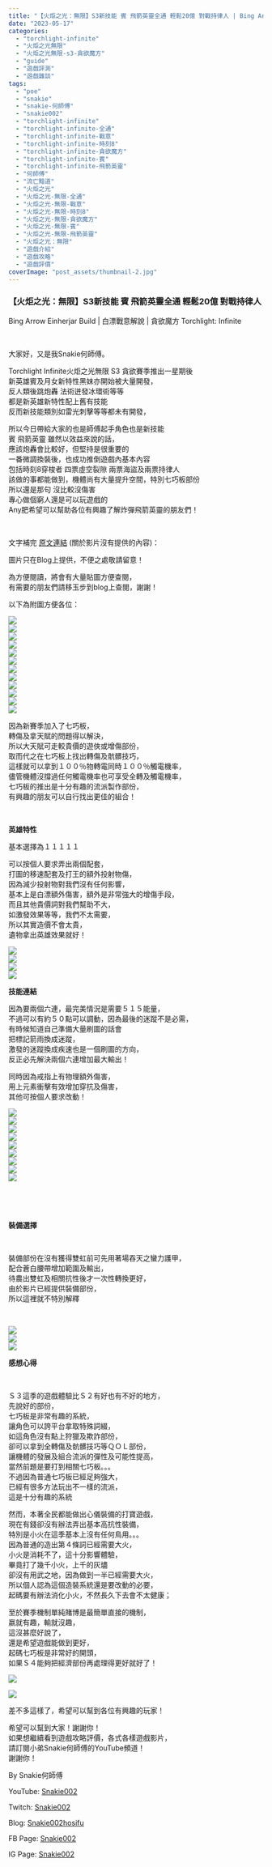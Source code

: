 ```yaml
---
title: "【火炬之光：無限】S3新技能 賓 飛箭英靈全通 輕鬆20億 對戰持律人 | Bing Arrow Einherjar Build | 白漂戰意解說 | 貪欲魔方 Torchlight:Infinite"
date: "2023-05-17"
categories: 
  - "torchlight-infinite"
  - "火炬之光無限"
  - "火炬之光無限-s3-貪欲魔方"
  - "guide"
  - "遊戲評測"
  - "遊戲雜談"
tags: 
  - "poe"
  - "snakie"
  - "snakie-何師傅"
  - "snakie002"
  - "torchlight-infinite"
  - "torchlight-infinite-全通"
  - "torchlight-infinite-戰意"
  - "torchlight-infinite-時刻8"
  - "torchlight-infinite-貪欲魔方"
  - "torchlight-infinite-賓"
  - "torchlight-infinite-飛箭英靈"
  - "何師傅"
  - "流亡黯道"
  - "火炬之光"
  - "火炬之光-無限-全通"
  - "火炬之光-無限-戰意"
  - "火炬之光-無限-時刻8"
  - "火炬之光-無限-貪欲魔方"
  - "火炬之光-無限-賓"
  - "火炬之光-無限-飛箭英靈"
  - "火炬之光：無限"
  - "遊戲介紹"
  - "遊戲攻略"
  - "遊戲評價"
coverImage: "post_assets/thumbnail-2.jpg"
---
```


### 【火炬之光：無限】S3新技能 賓 飛箭英靈全通 輕鬆20億 對戰持律人  
Bing Arrow Einherjar Build | 白漂戰意解說 | 貪欲魔方 Torchlight: Infinite

  
   

  
大家好，又是我Snakie何師傅。  

  
Torchlight Infinite火炬之光無限 S3 貪欲賽季推出一星期後  
新英雄賓及月女新特性黑妹亦開始被大量開發，  
反人類後跳炮轟 法術迸發冰環術等等  
都是新英雄新特性配上舊有技能  
反而新技能類別如雷光刺擊等等都未有開發，  

  
所以今日帶給大家的也是師傅起手角色也是新技能  
賓 飛箭英靈 雖然以效益來說的話，  
應該炮轟會比較好，但堅持是很重要的  
一番微調換裝後，也成功推倒遊戲內基本內容  
包括時刻8穿梭者 四票虛空裂隙 兩票海盜及兩票持律人  
該做的事都能做到，機體尚有大量提升空間，特別七巧板部份  
所以還是那句 沒比較沒傷害  
專心做個窮人還是可以玩遊戲的  
Any肥希望可以幫助各位有興趣了解炸彈飛箭英靈的朋友們！  

  
   

  
文字補完 [原文連結](https://snakie002hosifu.blog/tli-s3-arrow) (關於影片沒有提供的內容)：  

  
圖片只在Blog上提供，不便之處敬請留意！  

  
為方便閱讀，將會有大量貼圖方便查閱，  
有需要的朋友們請移玉步到blog上查閱，謝謝！  

  
以下為附圖方便各位：  

  
![](post_assets/P1-1024x576.jpg)  
![](post_assets/P2-1024x576.jpg)  
![](post_assets/P3-1024x576.jpg)  
![](post_assets/P4-1024x576.jpg)  
![](post_assets/P5-1024x576.jpg)  
![](post_assets/P6-1024x576.jpg)  
![](post_assets/P12-1024x576.jpg)  
![](post_assets/P11-1024x576.jpg)  
![](post_assets/P10-1024x576.jpg)  
![](post_assets/P9-1024x576.jpg)  
![](post_assets/P8-1024x576.jpg)  
![](post_assets/P7-1024x576.jpg)  

  
因為新賽季加入了七巧板，  
轉傷及拿天賦的問題得以解決，  
所以大天賦可走較貴價的遊俠或增傷部份，  
取而代之在七巧板上找出轉傷及骯髒技巧，  
這樣就可以拿到１００％物轉電同時１００％觸電機率，  
儘管機體沒撐過任何觸電機率也可享受全轉及觸電機率，  
七巧板的推出是十分有趣的流派製作部份，  
有興趣的朋友可以自行找出更佳的組合！  

  
   

  
**英雄特性**  

  
基本選擇為１１１１１  

  
可以按個人要求弄出兩個配套，  
打圖的移速配套及打王的額外投射物傷，  
因為減少投射物對我們沒有任何影響，  
基本上是白漂額外傷害，額外是非常強大的增傷手段，  
而且其他貴價詞對我們幫助不大，  
如激發效果等等，我們不太需要，  
所以其實造價不會太貴，  
遺物拿出英雄效果就好！  

  
![](post_assets/H5-1024x576.jpg)  
![](post_assets/H4-1024x576.jpg)  
![](post_assets/H3-1024x576.jpg)  
![](post_assets/H2-1024x576.jpg)  

  
**技能連結**  

  
因為要兩個六連，最完美情況是需要５１５能量，  
不過可以有約５０點可以調動，因為最後的迷蹤不是必需，  
有時候知道自己準備大量刷圖的話會  
把標記箭雨換成迷蹤，  
激發的迷蹤換成疾速也是一個刷圖的方向，  
反正必先解決兩個六連增加最大輸出！  

  
同時因為戒指上有物理額外傷害，  
用上元素衝擊有效增加穿抗及傷害，  
其他可按個人要求改動！  

  
![](post_assets/S9-1024x576.jpg)  
![](post_assets/S1-1-1024x576.jpg)  
![](post_assets/S4-1-1024x576.jpg)  
![](post_assets/S2-1-1024x576.jpg)  
![](post_assets/S3-1-1024x576.jpg)  
![](post_assets/S5-1-1024x576.jpg)  
![](post_assets/S8-1-1024x576.jpg)  
![](post_assets/S7-1-1024x576.jpg)  
![](post_assets/S6-1-1024x576.jpg)  

  
   

  
   

  
**裝備選擇**  

  
   

  
裝備部份在沒有獲得雙虹前可先用著場吞天之蠻力護甲，  
配合蒼白腰帶增加範圍及輸出，  
待農出雙虹及相關抗性後才一次性轉換更好，  
由於影片已經提供裝備部份，  
所以這裡就不特別解釋  

  
   

  
![](post_assets/G1-1024x576.jpg)  
![](post_assets/G3-1024x576.jpg)  
![](post_assets/G2-1024x576.jpg)  

  
**感想心得**  

  
   

  
Ｓ３這季的遊戲體驗比Ｓ２有好也有不好的地方，  
先說好的部份，  
七巧板是非常有趣的系統，  
讓角色可以誇平台拿取特殊詞綴，  
如這角色沒有點上狩獵及欺詐部份，  
卻可以拿到全轉傷及骯髒技巧等ＱＯＬ部份，  
讓機體的發展及組合流派的彈性及可能性提高，  
當然前題是要打到相關七巧板。。。  
不過因為普通七巧板已經足夠強大，  
已經有很多方法玩出不一樣的流派，  
這是十分有趣的系統  

  
然而，本著全民都能做出心儀裝備的打寶遊戲，  
現在有錢卻沒有辦法弄出基本高抗性裝備，  
特別是小火在這季基本上沒有任何鳥用。。。  
因為普通的造出第４條詞已經需要大火，  
小火是消耗不了，這十分影響體驗，  
畢竟打了幾千小火，上千的灰燼  
卻沒有用武之地，因為做到一半已經需要大火，  
所以個人認為這個造裝系統還是要改動的必要，  
起碼要有辦法消化小火，不然長久下去會不太健康；  

  
至於賽季機制單純賭博是最簡單直接的機制，  
嬴就有趣，輸就沒趣，  
這沒甚麼好說了，  
還是希望遊戲能做到更好，  
起碼七巧板是非常好的開頭，  
如果Ｓ４能夠把經濟部份再處理得更好就好了！  

  
![](post_assets/1-1-1024x576.jpg)  

  
![](post_assets/2-1-1024x576.jpg)  

  
差不多這樣了，希望可以幫到各位有興趣的玩家！  

  
希望可以幫到大家！謝謝你！  
如果想繼續看到遊戲攻略評價，各式各樣遊戲影片，  
請訂閱小弟Snakie何師傅的YouTube頻道！  
謝謝你！  

  
By Snakie何師傅  

  
YouTube: [Snakie002](https://www.youtube.com/channel/UCDOMLG_RBSoqVHK3sIYJeLA)  

  
Twitch: [Snakie002](https://www.twitch.tv/snakie002/)  

  
Blog: [Snakie002hosifu](https://snakie002hosifu.blog/)  

  
FB Page: [Snakie002](https://www.facebook.com/Snakie002/)  

  
IG Page: [Snakie002](https://www.instagram.com/snakie002/)
